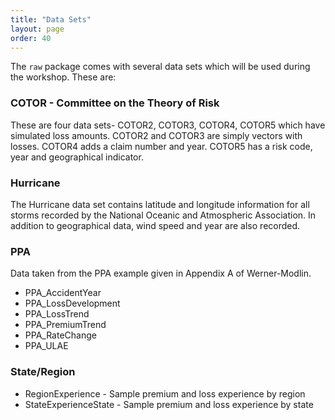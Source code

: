 ```yaml
---
title: "Data Sets"
layout: page
order: 40
---
```


The `raw` package comes with several data sets which will be used during the workshop. These are:

### COTOR - Committee on the Theory of Risk

These are four data sets- COTOR2, COTOR3, COTOR4, COTOR5 which have simulated loss amounts. COTOR2 and COTOR3 are simply vectors with losses. COTOR4 adds a claim number and year. COTOR5 has a risk code, year and geographical indicator.

### Hurricane 

The Hurricane data set contains latitude and longitude information for all storms recorded by the National Oceanic and Atmospheric Association. In addition to geographical data, wind speed and year are also recorded.


### PPA

Data taken from the PPA example given in Appendix A of Werner-Modlin.

* PPA_AccidentYear
* PPA_LossDevelopment
* PPA_LossTrend
* PPA_PremiumTrend
* PPA_RateChange
* PPA_ULAE

### State/Region

* RegionExperience - Sample premium and loss experience by region
* StateExperienceState - Sample premium and loss experience by state